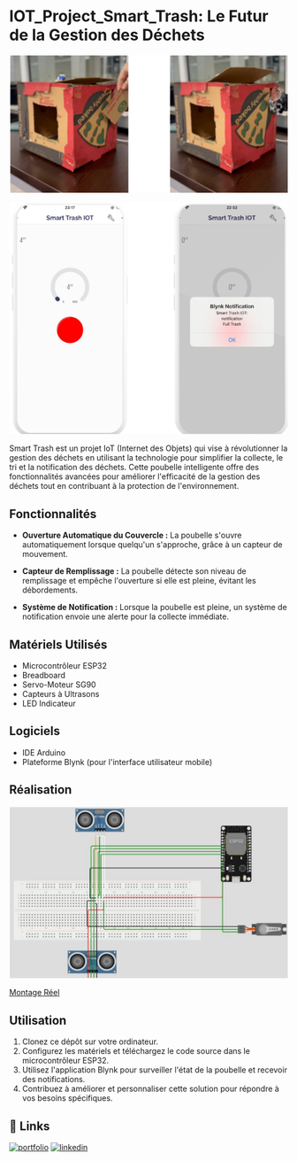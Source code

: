 # IOT_Project_Smart_Trash: Le Futur de la Gestion des Déchets

![Smart Trash](https://github.com/FatimaEzzahraElAyadi/IOT_Project_Smart_Trash/blob/master/Images/smart_trash.PNG)

![Notification](https://github.com/FatimaEzzahraElAyadi/IOT_Project_Smart_Trash/blob/master/Images/Notification.PNG) 

Smart Trash est un projet IoT (Internet des Objets) qui vise à révolutionner la gestion des déchets en utilisant la technologie pour simplifier la collecte, le tri et la notification des déchets. Cette poubelle intelligente offre des fonctionnalités avancées pour améliorer l'efficacité de la gestion des déchets tout en contribuant à la protection de l'environnement.

## Fonctionnalités

- **Ouverture Automatique du Couvercle :** La poubelle s'ouvre automatiquement lorsque quelqu'un s'approche, grâce à un capteur de mouvement.

- **Capteur de Remplissage :** La poubelle détecte son niveau de remplissage et empêche l'ouverture si elle est pleine, évitant les débordements.

- **Système de Notification :** Lorsque la poubelle est pleine, un système de notification envoie une alerte pour la collecte immédiate.

## Matériels Utilisés

- Microcontrôleur ESP32
- Breadboard
- Servo-Moteur SG90
- Capteurs à Ultrasons
- LED Indicateur

## Logiciels

- IDE Arduino
- Plateforme Blynk (pour l'interface utilisateur mobile)

## Réalisation

![Simulation](https://github.com/FatimaEzzahraElAyadi/IOT_Project_Smart_Trash/blob/master/Images/Simulation.PNG)

[Montage Réel](https://drive.google.com/file/d/1G3Fbi55WKITg7rH2b8gXDcFIxUMKzwmS/view?usp=sharing)

## Utilisation

1. Clonez ce dépôt sur votre ordinateur.
2. Configurez les matériels et téléchargez le code source dans le microcontrôleur ESP32.
3. Utilisez l'application Blynk pour surveiller l'état de la poubelle et recevoir des notifications.
4. Contribuez à améliorer et personnaliser cette solution pour répondre à vos besoins spécifiques.

## 🔗 Links
[![portfolio](https://img.shields.io/badge/my_portfolio-000?style=for-the-badge&logo=ko-fi&logoColor=white)](https://github.com/FatimaEzzahraElAyadi/)
[![linkedin](https://img.shields.io/badge/linkedin-0A66C2?style=for-the-badge&logo=linkedin&logoColor=white)]([https://www.linkedin.com/in/ismail-harik-241b371b9](https://www.linkedin.com/in/fatima-ezzahra-el-ayadi-977bb5196/))
